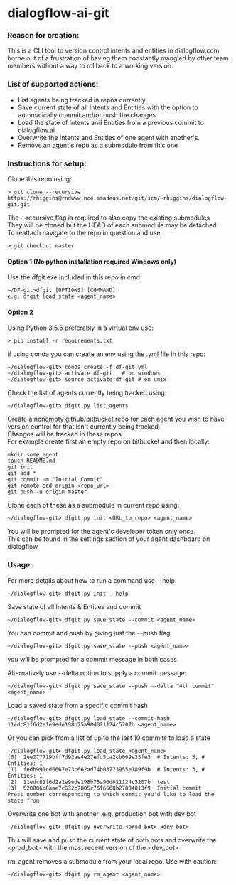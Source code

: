 # dialogflow-ai-git
### Reason for creation:
This is a CLI tool to version control intents and entities in dialogflow.com borne out of a frustration of having them constantly mangled by other team members without a way to rollback to a working version.

### List of supported actions:
* List agents being tracked in repos currently
* Save current state of all Intents and Entities with the option to automatically commit and/or push the changes
* Load the state of Intents and Entities from a previous commit to dialogflow.ai
* Overwrite the Intents and Entities of one agent with another's.
* Remove an agent's repo as a submodule from this one
### Instructions for setup:
Clone this repo using:

```
> git clone --recursive https://rhiggins@rndwww.nce.amadeus.net/git/scm/~rhiggins/dialogflow-git.git
```
The --recursive flag is required to also copy the existing submodules\
They will be cloned but the HEAD of each submodule may be detached.\
To reattach navigate to the repo in question and use:

```
> git checkout master
```
#### Option 1 (No python installation required Windows only)
Use the dfgit.exe included in this repo in cmd:
```
~/DF-git>dfgit [OPTIONS] [COMMAND]
e.g. dfgit load_state <agent_name>
```
#### Option 2
Using Python 3.5.5
preferably in a virtual env use:
```
> pip install -r requirements.txt
```
if using conda you can create an env using the .yml file in this repo:
```
~/dialogflow-git> conda create -f df-git.yml
~/dialogflow-git> activate df-git   # on windows
~/dialogflow-git> source activate df-git # on unix
```

Check the list of agents currently being tracked using:
```
~/dialogflow-git> dfgit.py list_agents
```
Create a nonempty github/bitbucket repo for each agent you wish to have version control for
that isn't currently being tracked.\
Changes will be tracked in these repos.\
For example create first an empty repo on bitbucket and then locally:
```
mkdir some_agent
touch README.md
git init
git add *
git commit -m "Initial Commit"
git remote add origin <repo_url>
git push -u origin master
```

Clone each of these as a submodule in current repo using:
```
~/dialogflow-git> dfgit.py init <URL_to_repo> <agent_name>
```
You will be prompted for the agent's developer token only once.\
This can be found in the settings section of your agent dashboard on dialogflow

### Usage:
For more details about how to run a command use --help:
```
~/dialogflow-git> dfgit.py init --help
```
Save state of all Intents & Entities and commit
```
~/dialogflow-git> dfgit.py save_state --commit <agent_name>
```
You can commit and push by giving just the --push flag
```
~/dialogflow-git> dfgit.py save_state --push <agent_name>
```
you will be prompted for a commit message in both cases

Alternatively use --delta option to supply a commit message:
```
~/dialogflow-git> dfgit.py save_state --push --delta "4th commit" <agent_name>
```
Load a saved state from a specific commit hash
```
~/dialogflow-git> dfgit.py load_state --commit-hash 11edc81f6d2a1e9ede198b75a90d021124c5207b <agent_name>
```
Or you can pick from a list of up to the last 10 commits to load a state
```
~/dialogflow-git> dfgit.py load_state <agent_name>
(0)  2ee277719bff7d92ae4e27efd5ca2cb069e33fe3  # Intents: 3, # Entities: 1
(1)  fedb991cd6667e73c662ad74b03773955e189f9b  # Intents: 3, # Entities: 1
(2)  11edc81f6d2a1e9ede198b75a90d021124c5207b  test
(3)  520006c8aae7c632c7805c76f6668b27804813f9  Initial commit
Press number corresponding to which commit you'd like to load the state from:
```

Overwrite one bot with another .e.g. production bot with dev bot
```
~/dialogflow-git> dfgit.py overwrite <prod_bot> <dev_bot>
```
This will save and push the current state of both bots
and overwrite the <prod_bot> with the most recent version of the <dev_bot>

rm_agent removes a submodule from your local repo. Use with caution:
````
~/dialogflow-git> dfgit.py rm_agent <agent_name>
